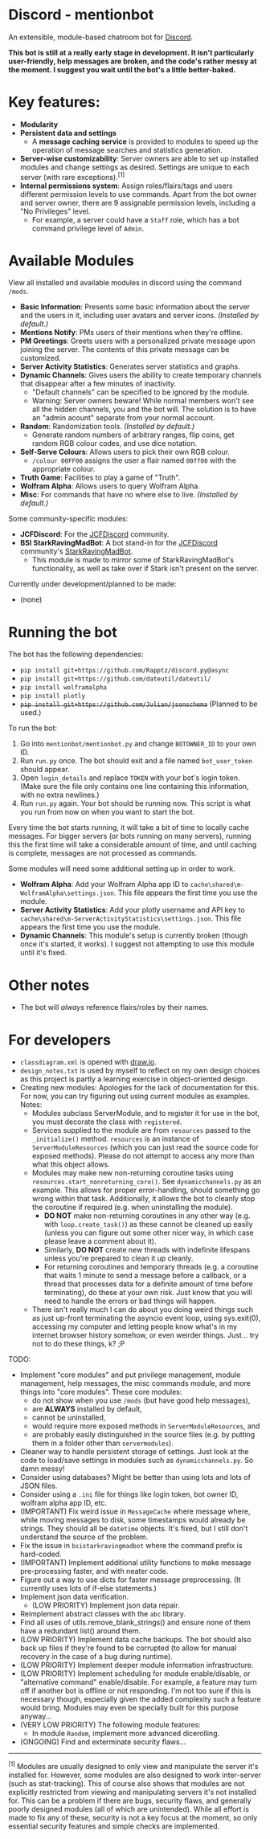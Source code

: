 # Discord - mentionbot
An extensible, module-based chatroom bot for [Discord](https://discordapp.com/).

**This bot is still at a really early stage in development. It isn't particularly user-friendly, help messages are broken, and the code's rather messy at the moment. I suggest you wait until the bot's a little better-baked.**

# Key features:

* **Modularity**
* **Persistent data and settings**
	* A **message caching service** is provided to modules to speed up the operation of message searches and statistics generation.
* **Server-wise customizability**: Server owners are able to set up installed modules and change settings as desired. Settings are unique to each server (with rare exceptions).<sup>[1]</sup>
* **Internal permissions system**: Assign roles/flairs/tags and users different permission levels to use commands. Apart from the bot owner and server owner, there are 9 assignable permission levels, including a "No Privileges" level.
	* For example, a server could have a `Staff` role, which has a bot command privilege level of `Admin`.

# Available Modules

View all installed and available modules in discord using the command `/mods`.

* **Basic Information**: Presents some basic information about the server and the users in it, including user avatars and server icons. *(Installed by default.)*
* **Mentions Notify**: PMs users of their mentions when they're offline.
* **PM Greetings**: Greets users with a personalized private message upon joining the server. The contents of this private message can be customized.
* **Server Activity Statistics**: Generates server statistics and graphs.
* **Dynamic Channels**: Gives users the ability to create temporary channels that disappear after a few minutes of inactivity.
	* "Default channels" can be specified to be ignored by the module.
	* Warning: Server owners beware! While normal members won't see all the hidden channels, you and the bot will. The solution is to have an "admin acount" separate from your normal account.
* **Random**: Randomization tools. *(Installed by default.)*
	* Generate random numbers of arbitrary ranges, flip coins, get random RGB colour codes, and use dice notation.
* **Self-Serve Colours**: Allows users to pick their own RGB colour.
	* `/colour 00FF00` assigns the user a flair named `00ff00` with the appropriate colour.
* **Truth Game**: Facilities to play a game of "Truth".
* **Wolfram Alpha**: Allows users to query Wolfram Alpha.
* **Misc**: For commands that have no where else to live. *(Installed by default.)*

Some community-specific modules:

* **JCFDiscord**: For the [JCFDiscord](https://www.reddit.com/r/JCFDiscord/) community.
* **BSI StarkRavingMadBot**: A bot stand-in for the [JCFDiscord](https://www.reddit.com/r/JCFDiscord/) community's [StarkRavingMadBot](https://github.com/josh951623/StarkRavingMadBot).
	* This module is made to mirror some of StarkRavingMadBot's functionality, as well as take over if Stark isn't present on the server.

Currently under development/planned to be made:

* (none)

# Running the bot

The bot has the following dependencies:

* `pip install git+https://github.com/Rapptz/discord.py@async`
* `pip install git+https://github.com/dateutil/dateutil/`
* `pip install wolframalpha`
* `pip install plotly`
* ~~`pip install git+https://github.com/Julian/jsonschema`~~ (Planned to be used.)

To run the bot:

1. Go into `mentionbot/mentionbot.py` and change `BOTOWNER_ID` to your own ID.
2. Run `run.py` once. The bot should exit and a file named `bot_user_token` should appear.
3. Open `login_details` and replace `TOKEN` with your bot's login token. (Make sure the file only contains one line containing this information, with no extra newlines.)
4. Run `run.py` again. Your bot should be running now. This script is what you run from now on when you want to start the bot.

Every time the bot starts running, it will take a bit of time to locally cache messages. For bigger servers (or bots running on many servers), running this the first time will take a considerable amount of time, and until caching is complete, messages are not processed as commands.

Some modules will need some additional setting up in order to work.

* **Wolfram Alpha**: Add your Wolfram Alpha app ID to `cache\shared\m-WolframAlpha\settings.json`. This file appears the first time you use the module.
* **Server Activity Statistics**: Add your plotly username and API key to `cache\shared\m-ServerActivityStatistics\settings.json`. This file appears the first time you use the module.
* **Dynamic Channels**: This module's setup is currently broken (though once it's started, it works). I suggest not attempting to use this module until it's fixed.

# Other notes

* The bot will *always* reference flairs/roles by their names.

# For developers

* `classdiagram.xml` is opened with [draw.io](https://www.draw.io/).
* `design_notes.txt` is used by myself to reflect on my own design choices as this project is partly a learning exercise in object-oriented design.
* Creating new modules: Apologies for the lack of documentation for this. For now, you can try figuring out using current modules as examples. Notes:
	* Modules subclass ServerModule, and to register it for use in the bot, you must decorate the class with `registered`.
	* Services supplied to the module are from `resources` passed to the `_initialize()` method. `resources` is an instance of `ServerModuleResources` (which you can just read the source code for exposed methods). Please do not attempt to access any more than what this object allows.
	* Modules may make new non-returning coroutine tasks using `resources.start_nonreturning_coro()`. See `dynamicchannels.py` as an example. This allows for proper error-handling, should something go wrong within that task. Additionally, it allows the bot to cleanly stop the coroutine if required (e.g. when uninstalling the module).
		* **DO NOT** make non-returning coroutines in any other way (e.g. with `loop.create_task()`) as these cannot be cleaned up easily (unless you can figure out some other nicer way, in which case please leave a comment about it).
		* Similarly, **DO NOT** create new threads with indefinite lifespans unless you're prepared to clean it up cleanly.
		* For returning coroutines and temporary threads (e.g. a coroutine that waits 1 minute to send a message before a callback, or a thread that processes data for a definite amount of time before terminating), do these at your own risk. Just know that you will need to handle the errors or bad things will happen.
	* There isn't really much I can do about you doing weird things such as just up-front terminating the asyncio event loop, using sys.exit(0), accessing my computer and letting people know what's in my internet browser history somehow, or even weirder things. Just... try not to do these things, k? ;P

TODO:

* Implement "core modules" and put privilege management, module management, help messages, the misc commands module, and more things into "core modules". These core modules:
	* do not show when you use `/mods` (but have good help messages),
	* are **ALWAYS** installed by default,
	* cannot be uninstalled,
	* would require more exposed methods in `ServerModuleResources`, and
	* are probably easily distinguished in the source files (e.g. by putting them in a folder other than `servermodules`).
* Cleaner way to handle persistent storage of settings. Just look at the code to load/save settings in modules such as `dynamicchannels.py`. So damn messy!
* Consider using databases? Might be better than using lots and lots of JSON files.
* Consider using a `.ini` file for things like login token, bot owner ID, wolfram alpha app ID, etc.
* (IMPORTANT) Fix weird issue in `MessageCache` where message where, while moving messages to disk, some timestamps would already be strings. They should all be `datetime` objects. It's fixed, but I still don't understand the source of the problem.
* Fix the issue in `bsistarkravingmadbot` where the command prefix is hard-coded.
* (IMPORTANT) Implement additional utility functions to make message pre-processing faster, and with neater code.
* Figure out a way to use dicts for faster message preprocessing. (It currently uses lots of if-else statements.)
* Implement json data verification.
	* (LOW PRIORITY) Implement json data repair.
* Reimplement abstract classes with the `abc` library.
* Find all uses of utils.remove_blank_strings() and ensure none of them have a redundant list() around them.
* (LOW PRIORITY) Implement data cache backups. The bot should also back up files if they're found to be corrupted (to allow for manual recovery in the case of a bug during runtime).
* (LOW PRIORITY) Implement deeper module information infrastructure.
* (LOW PRIORITY) Implement scheduling for module enable/disable, or "alternative command" enable/disable. For example, a feature may turn off if another bot is offline or not responding. I'm not too sure if this is necessary though, especially given the added complexity such a feature would bring. Modules may even be specially built for this purpose anyway...
* (VERY LOW PRIORITY) The following module features:
	* In module `Random`, implement more advanced dicerolling.
* (ONGOING) Find and exterminate security flaws...

---

<sup>[1]</sup> Modules are usually designed to only view and manipulate the server it's installed for. However, some modules are also designed to work inter-server (such as stat-tracking). This of course also shows that modules are not explicitly restricted from viewing and manipulating servers it's not installed for. This can be a problem if there are bugs, security flaws, and generally poorly designed modules (all of which are unintended). While all effort is made to fix any of these, security is not a key focus at the moment, so only essential security features and simple checks are implemented.
